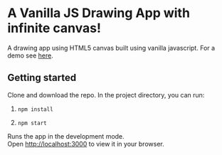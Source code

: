 # A Vanilla JS Drawing App with infinite canvas!

A drawing app using HTML5 canvas built using vanilla javascript. For a demo see [here](https://richardbunker.com/draw-app).

## Getting started

Clone and download the repo. In the project directory, you can run:

1. `npm install`

2. `npm start`

Runs the app in the development mode.\
Open [http://localhost:3000](http://localhost:3000) to view it in your browser.
